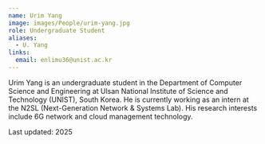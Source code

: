 ```yaml
---
name: Urim Yang
image: images/People/urim-yang.jpg
role: Undergraduate Student
aliases:
  - U. Yang
links:
  email: enlimu36@unist.ac.kr
---
```


Urim Yang is an undergraduate student in the Department of Computer Science and Engineering at Ulsan National Institute of Science and Technology (UNIST), South Korea. He is currently working as an intern at the N2SL (Next-Generation Network & Systems Lab). His research interests include 6G network and cloud management technology.

Last updated: 2025